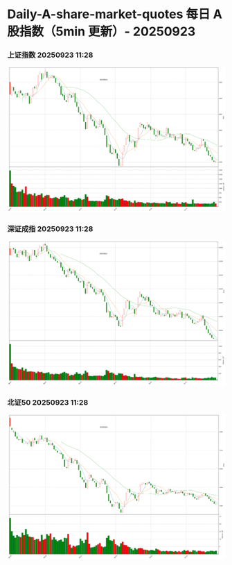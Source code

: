 
# Daily-A-share-market-quotes 每日 A 股指数（5min 更新）- 20250923

### 上证指数 20250923 11:28
![](./fig/2025/9/20250923-sh000001.png)

### 深证成指 20250923 11:28
![](./fig/2025/9/20250923-sz399001.png)

### 北证50 20250923 11:28
![](./fig/2025/9/20250923-bj899050.png)
